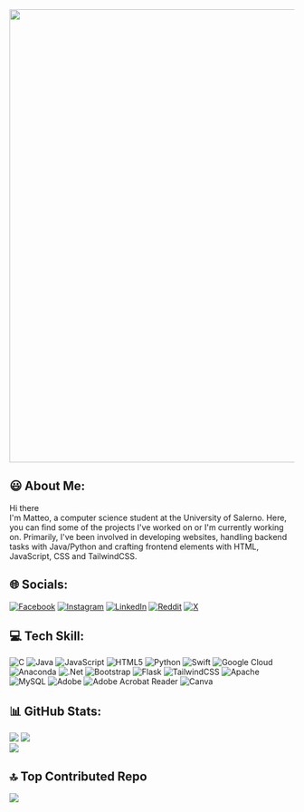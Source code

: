 <div style="text-align: center;">
    <img src="https://github.com/MatteoAv/MatteoAv/assets/107200607/67578cbc-80bb-4d9a-8c36-1a5de6ee25c7" width="800">
</div>


## 😃 About Me:
Hi there<br>I'm Matteo, a computer science student at the University of Salerno. Here, you can find some of the projects I've worked on or I'm currently working on. Primarily, I've been involved in developing websites, handling backend tasks with Java/Python and crafting frontend elements with HTML, JavaScript, CSS and TailwindCSS.


## 🌐 Socials:
[![Facebook](https://img.shields.io/badge/Facebook-%231877F2.svg?logo=Facebook&logoColor=white)](https://facebook.com/matteo.avella.77) [![Instagram](https://img.shields.io/badge/Instagram-%23E4405F.svg?logo=Instagram&logoColor=white)](https://instagram.com/_matteo_av) [![LinkedIn](https://img.shields.io/badge/LinkedIn-%230077B5.svg?logo=linkedin&logoColor=white)](https://linkedin.com/in/matteo-avella-19a221303) [![Reddit](https://img.shields.io/badge/Reddit-%23FF4500.svg?logo=Reddit&logoColor=white)](https://reddit.com/user/u/MrCrazy_x) [![X](https://img.shields.io/badge/X-black.svg?logo=X&logoColor=white)](https://x.com/avella_matteo) 

## 💻 Tech Skill:
![C](https://img.shields.io/badge/c-%2300599C.svg?style=for-the-badge&logo=c&logoColor=white) ![Java](https://img.shields.io/badge/java-%23ED8B00.svg?style=for-the-badge&logo=openjdk&logoColor=white) ![JavaScript](https://img.shields.io/badge/javascript-%23323330.svg?style=for-the-badge&logo=javascript&logoColor=%23F7DF1E) ![HTML5](https://img.shields.io/badge/html5-%23E34F26.svg?style=for-the-badge&logo=html5&logoColor=white) ![Python](https://img.shields.io/badge/python-3670A0?style=for-the-badge&logo=python&logoColor=ffdd54) ![Swift](https://img.shields.io/badge/swift-F54A2A?style=for-the-badge&logo=swift&logoColor=white) ![Google Cloud](https://img.shields.io/badge/GoogleCloud-%234285F4.svg?style=for-the-badge&logo=google-cloud&logoColor=white) ![Anaconda](https://img.shields.io/badge/Anaconda-%2344A833.svg?style=for-the-badge&logo=anaconda&logoColor=white) ![.Net](https://img.shields.io/badge/.NET-5C2D91?style=for-the-badge&logo=.net&logoColor=white) ![Bootstrap](https://img.shields.io/badge/bootstrap-%238511FA.svg?style=for-the-badge&logo=bootstrap&logoColor=white) ![Flask](https://img.shields.io/badge/flask-%23000.svg?style=for-the-badge&logo=flask&logoColor=white) ![TailwindCSS](https://img.shields.io/badge/tailwindcss-%2338B2AC.svg?style=for-the-badge&logo=tailwind-css&logoColor=white) ![Apache](https://img.shields.io/badge/apache-%23D42029.svg?style=for-the-badge&logo=apache&logoColor=white) ![MySQL](https://img.shields.io/badge/mysql-%2300000f.svg?style=for-the-badge&logo=mysql&logoColor=white) ![Adobe](https://img.shields.io/badge/adobe-%23FF0000.svg?style=for-the-badge&logo=adobe&logoColor=white) ![Adobe Acrobat Reader](https://img.shields.io/badge/Adobe%20Acrobat%20Reader-EC1C24.svg?style=for-the-badge&logo=Adobe%20Acrobat%20Reader&logoColor=white) ![Canva](https://img.shields.io/badge/Canva-%2300C4CC.svg?style=for-the-badge&logo=Canva&logoColor=white)
## 📊 GitHub Stats:
![](https://github-readme-stats.vercel.app/api?username=MatteoAv&theme=dark&hide_border=false&include_all_commits=false&count_private=false)
![](https://github-readme-streak-stats.herokuapp.com/?user=MatteoAv&theme=dark&hide_border=false)<br/>
![](https://github-readme-stats.vercel.app/api/top-langs/?username=MatteoAv&theme=dark&hide_border=false&include_all_commits=false&count_private=false&layout=compact)

## 🔝 Top Contributed Repo
![](https://github-contributor-stats.vercel.app/api?username=MatteoAv&limit=5&theme=dark&combine_all_yearly_contributions=true)








<!-- Proudly created with GPRM ( https://gprm.itsvg.in ) -->
